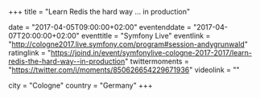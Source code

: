 +++
title = "Learn Redis the hard way ... in production"

date = "2017-04-05T09:00:00+02:00"
eventenddate = "2017-04-07T20:00:00+02:00"
eventtitle = "Symfony Live"
eventlink = "http://cologne2017.live.symfony.com/program#session-andygrunwald"
ratinglink = "https://joind.in/event/symfonylive-cologne-2017-2017/learn-redis-the-hard-way--in-production"
twittermoments = "https://twitter.com/i/moments/850626654229671936"
videolink = ""

city = "Cologne"
country = "Germany"
+++